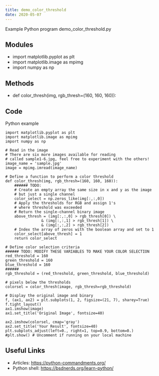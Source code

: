 ```yaml
---
title: demo_color_threshold
date: 2020-05-07
---
```

Example Python program demo_color_threshold.py

## Modules

* import matplotlib.pyplot as plt
* import matplotlib.image as mpimg
* import numpy as np

## Methods

* def color_thresh(img, rgb_thresh=(160, 160, 160)):

## Code

Python example

    import matplotlib.pyplot as plt
    import matplotlib.image as mpimg
    import numpy as np
    
    # Read in the image
    # There are six more images available for reading
    # called sample1-6.jpg, feel free to experiment with the others!
    image_name = 'sample.jpg'
    image = mpimg.imread(image_name)
    
    # Define a function to perform a color threshold
    def color_thresh(img, rgb_thresh=(160, 160, 160)):
        ###### TODO:
        # Create an empty array the same size in x and y as the image 
        # but just a single channel
        color_select = np.zeros_like(img[:,:,0])
        # Apply the thresholds for RGB and assign 1's 
        # where threshold was exceeded
        # Return the single-channel binary image
        above_thresh = (img[:,:,0] > rgb_thresh[0]) \
                    & (img[:,:,1] > rgb_thresh[1]) \
                    & (img[:,:,2] > rgb_thresh[2])
        # Index the array of zeros with the boolean array and set to 1
        color_select[above_thresh] = 1
        return color_select
        
    # Define color selection criteria
    ###### TODO: MODIFY THESE VARIABLES TO MAKE YOUR COLOR SELECTION
    red_threshold = 160
    green_threshold = 160
    blue_threshold = 160
    ######
    rgb_threshold = (red_threshold, green_threshold, blue_threshold)
    
    # pixels below the thresholds
    colorsel = color_thresh(image, rgb_thresh=rgb_threshold)
    
    # Display the original image and binary               
    f, (ax1, ax2) = plt.subplots(1, 2, figsize=(21, 7), sharey=True)
    f.tight_layout()
    ax1.imshow(image)
    ax1.set_title('Original Image', fontsize=40)
    
    ax2.imshow(colorsel, cmap='gray')
    ax2.set_title('Your Result', fontsize=40)
    plt.subplots_adjust(left=0., right=1, top=0.9, bottom=0.)
    #plt.show() # Uncomment if running on your local machine

## Useful Links

- Articles: https://python-commandments.org/
- Python shell: https://bsdnerds.org/learn-python/

